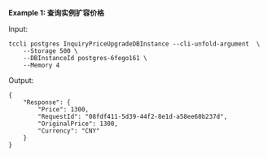 **Example 1: 查询实例扩容价格**



Input: 

```
tccli postgres InquiryPriceUpgradeDBInstance --cli-unfold-argument  \
    --Storage 500 \
    --DBInstanceId postgres-6fego161 \
    --Memory 4
```

Output: 
```
{
    "Response": {
        "Price": 1300,
        "RequestId": "08fdf411-5d39-44f2-8e1d-a58ee60b237d",
        "OriginalPrice": 1300,
        "Currency": "CNY"
    }
}
```

